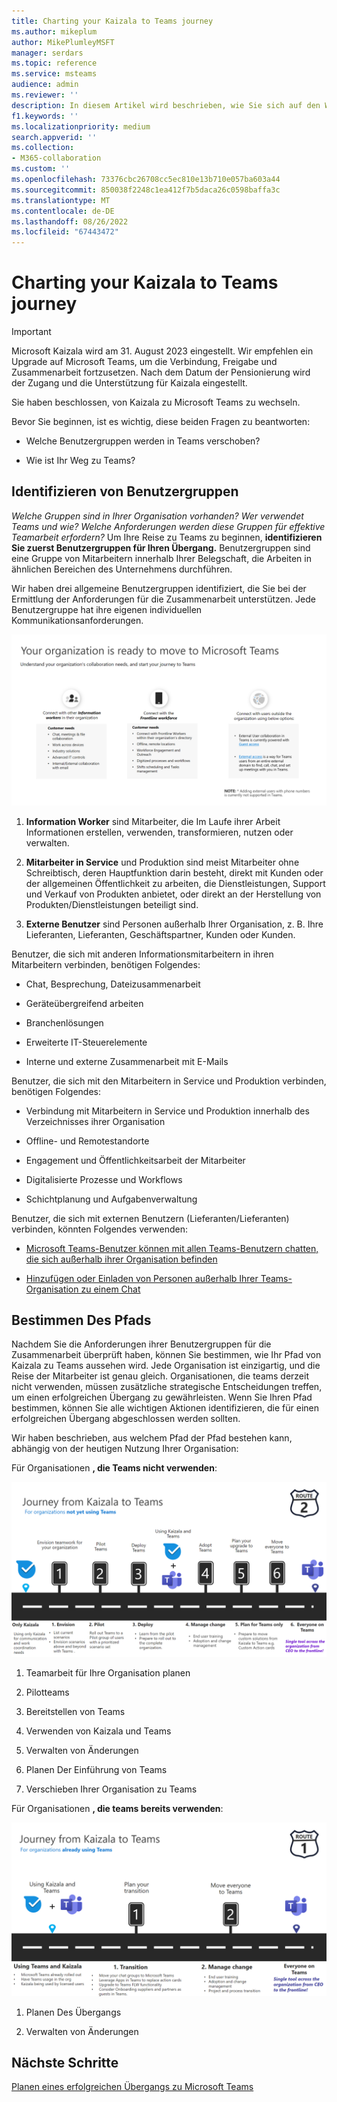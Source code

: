 ```yaml
---
title: Charting your Kaizala to Teams journey
ms.author: mikeplum
author: MikePlumleyMSFT
manager: serdars
ms.topic: reference
ms.service: msteams
audience: admin
ms.reviewer: ''
description: In diesem Artikel wird beschrieben, wie Sie sich auf den Wechsel von Kaizala zu Microsoft Teams vorbereiten.
f1.keywords: ''
ms.localizationpriority: medium
search.appverid: ''
ms.collection:
- M365-collaboration
ms.custom: ''
ms.openlocfilehash: 73376cbc26708cc5ec810e13b710e057ba603a44
ms.sourcegitcommit: 850038f2248c1ea412f7b5daca26c0598baffa3c
ms.translationtype: MT
ms.contentlocale: de-DE
ms.lasthandoff: 08/26/2022
ms.locfileid: "67443472"
---
```

# <a name="charting-your-kaizala-to-teams-journey"></a>Charting your Kaizala to Teams journey

> [!Important]
> Microsoft Kaizala wird am 31. August 2023 eingestellt. Wir empfehlen ein Upgrade auf Microsoft Teams, um die Verbindung, Freigabe und Zusammenarbeit fortzusetzen. Nach dem Datum der Pensionierung wird der Zugang und die Unterstützung für Kaizala eingestellt.

Sie haben beschlossen, von Kaizala zu Microsoft Teams zu wechseln.

Bevor Sie beginnen, ist es wichtig, diese beiden Fragen zu beantworten:

- Welche Benutzergruppen werden in Teams verschoben?  

- Wie ist Ihr Weg zu Teams?

## <a name="identify-user-groups"></a>Identifizieren von Benutzergruppen

*Welche Gruppen sind in Ihrer Organisation vorhanden? Wer verwendet Teams und wie? Welche Anforderungen werden diese Gruppen für effektive Teamarbeit erfordern?* Um Ihre Reise zu Teams zu beginnen, **identifizieren Sie zuerst Benutzergruppen für Ihren Übergang.**  Benutzergruppen sind eine Gruppe von Mitarbeitern innerhalb Ihrer Belegschaft, die Arbeiten in ähnlichen Bereichen des Unternehmens durchführen. 

Wir haben drei allgemeine Benutzergruppen identifiziert, die Sie bei der Ermittlung der Anforderungen für die Zusammenarbeit unterstützen. Jede Benutzergruppe hat ihre eigenen individuellen Kommunikationsanforderungen. 

![Diagramm der Benutzergruppen für den Übergang](media/kaizala-user-groups.png)

 1. **Information Worker** sind Mitarbeiter, die Im Laufe ihrer Arbeit Informationen erstellen, verwenden, transformieren, nutzen oder verwalten.

 2. **Mitarbeiter in Service** und Produktion sind meist Mitarbeiter ohne Schreibtisch, deren Hauptfunktion darin besteht, direkt mit Kunden oder der allgemeinen Öffentlichkeit zu arbeiten, die Dienstleistungen, Support und Verkauf von Produkten anbietet, oder direkt an der Herstellung von Produkten/Dienstleistungen beteiligt sind.

 3. **Externe Benutzer** sind Personen außerhalb Ihrer Organisation, z. B. Ihre Lieferanten, Lieferanten, Geschäftspartner, Kunden oder Kunden.

Benutzer, die sich mit anderen Informationsmitarbeitern in ihren Mitarbeitern verbinden, benötigen Folgendes:

- Chat, Besprechung, Dateizusammenarbeit

- Geräteübergreifend arbeiten

- Branchenlösungen

- Erweiterte IT-Steuerelemente
  
- Interne und externe Zusammenarbeit mit E-Mails

Benutzer, die sich mit den Mitarbeitern in Service und Produktion verbinden, benötigen Folgendes:

- Verbindung mit Mitarbeitern in Service und Produktion innerhalb des Verzeichnisses ihrer Organisation

- Offline- und Remotestandorte

- Engagement und Öffentlichkeitsarbeit der Mitarbeiter

- Digitalisierte Prozesse und Workflows

- Schichtplanung und Aufgabenverwaltung

Benutzer, die sich mit externen Benutzern (Lieferanten/Lieferanten) verbinden, könnten Folgendes verwenden:

- [Microsoft Teams-Benutzer können mit allen Teams-Benutzern chatten, die sich außerhalb ihrer Organisation befinden](https://techcommunity.microsoft.com/t5/microsoft-teams-blog/microsoft-teams-users-can-now-chat-with-any-teams-user-outside/ba-p/3070832)

- [Hinzufügen oder Einladen von Personen außerhalb Ihrer Teams-Organisation zu einem Chat](https://support.microsoft.com/en-us/office/add-or-invite-people-outside-your-teams-org-to-a-chat-6897ab47-9f60-4db6-8b95-18599714fe57)

## <a name="determine-your-path"></a>Bestimmen Des Pfads

Nachdem Sie die Anforderungen ihrer Benutzergruppen für die Zusammenarbeit überprüft haben, können Sie bestimmen, wie Ihr Pfad von Kaizala zu Teams aussehen wird. Jede Organisation ist einzigartig, und die Reise der Mitarbeiter ist genau gleich. Organisationen, die teams derzeit nicht verwenden, müssen zusätzliche strategische Entscheidungen treffen, um einen erfolgreichen Übergang zu gewährleisten. Wenn Sie Ihren Pfad bestimmen, können Sie alle wichtigen Aktionen identifizieren, die für einen erfolgreichen Übergang abgeschlossen werden sollten.

Wir haben beschrieben, aus welchem Pfad der Pfad bestehen kann, abhängig von der heutigen Nutzung Ihrer Organisation:  

Für Organisationen **, die Teams nicht verwenden**:

![Pfad für Organisationen, die teams derzeit nicht verwenden](media/kaizala-not-using-teams.png)

 1. Teamarbeit für Ihre Organisation planen

 2. Pilotteams
  
 3. Bereitstellen von Teams
  
 4. Verwenden von Kaizala und Teams
  
 5. Verwalten von Änderungen

 6. Planen Der Einführung von Teams

 7. Verschieben Ihrer Organisation zu Teams

Für Organisationen **, die teams bereits verwenden**:

![Pfad für Organisationen, die derzeit Teams verwenden](media/kaizala-using-teams.png)

 1. Planen Des Übergangs

 2. Verwalten von Änderungen

## <a name="next-steps"></a>Nächste Schritte

<a name="ControlSyncThroughput"> </a>

[Planen eines erfolgreichen Übergangs zu Microsoft Teams](/MicrosoftTeams/plan-your-move-kaizala)
